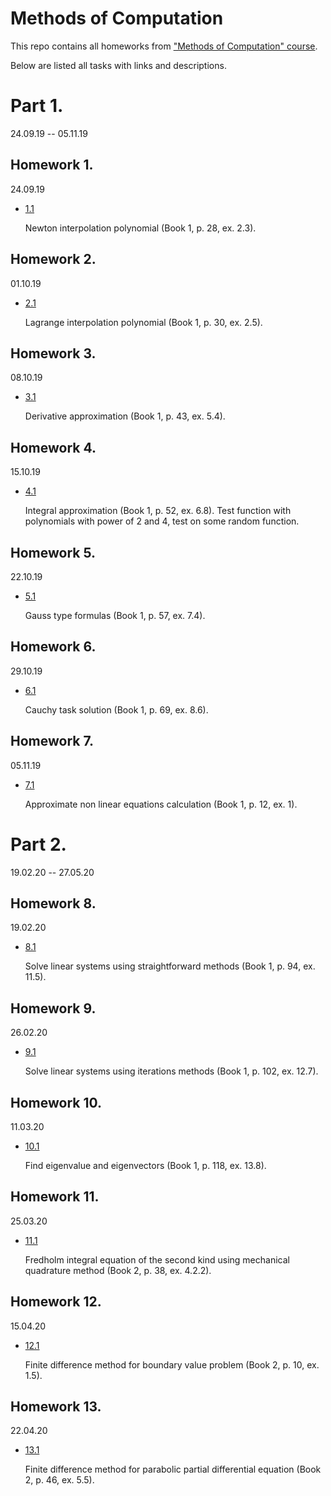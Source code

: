 # Methods of Computation

This repo contains all homeworks from ["Methods of Computation" course](https://github.com/SmirnovAlexander/MethodsOfComputations/tree/master/materials).

Below are listed all tasks with links and descriptions.

# Part 1.
24.09.19 -- 05.11.19

## Homework 1. 
24.09.19

- [1.1](NewtonInterpolation/NewtonInterpolation.jpg)

   Newton interpolation polynomial (Book 1, p. 28, ex. 2.3).
   
## Homework 2. 
01.10.19

- [2.1](LagrangeInterpolation/LagrangeInterpolation.ipynb)

   Lagrange interpolation polynomial (Book 1, p. 30, ex. 2.5).   

## Homework 3. 
08.10.19

 - [3.1](DerivativesApproximation/DerivativesApproximation.ipynb)
 
   Derivative approximation (Book 1, p. 43, ex. 5.4).  

## Homework 4. 
15.10.19

 - [4.1](IntegralApproximation/IntegralApproximation.ipynb)
   
   Integral approximation (Book 1, p. 52, ex. 6.8). Test function with polynomials with power of 2 and 4, test on some random function.
   
## Homework 5. 
22.10.19

 - [5.1](GaussIntegralApproximation/GaussIntegralApproximation.ipynb)   

   Gauss type formulas (Book 1, p. 57, ex. 7.4).
   
## Homework 6. 
29.10.19

 - [6.1](CauchyTask/CauchyTask.ipynb)   

   Cauchy task solution (Book 1, p. 69, ex. 8.6).
   
## Homework 7. 
05.11.19

 - [7.1](NonLinearEquations/NonLinearEquations.ipynb)   

   Approximate non linear equations calculation (Book 1, p. 12, ex. 1).   

# Part 2.
19.02.20 -- 27.05.20

## Homework 8. 
19.02.20

 - [8.1](StraightLinearSystems/StraightLinearSystems.ipynb)   

    Solve linear systems using straightforward methods (Book 1, p. 94, ex. 11.5).

## Homework 9. 
26.02.20

 - [9.1](IterationsLinearSystems/IterationsLinearSystems.ipynb)   

   Solve linear systems using iterations methods (Book 1, p. 102, ex. 12.7).   

## Homework 10. 
11.03.20

 - [10.1](EigenvalueEigenvector/EigenvalueEigenvector.ipynb)   

    Find eigenvalue and eigenvectors (Book 1, p. 118, ex. 13.8).   

## Homework 11. 
25.03.20

 - [11.1](IntegralEquation/IntegralEquation.ipynb)   

    Fredholm integral equation of the second kind using mechanical quadrature method (Book 2, p. 38, ex. 4.2.2).   

## Homework 12. 
15.04.20

 - [12.1](DifferentialEquation/DifferentialEquation.ipynb)   

    Finite difference method for boundary value problem (Book 2, p. 10, ex. 1.5).   

## Homework 13. 
22.04.20

 - [13.1](ParabolicDifferentialEquation/ParabolicDifferentialEquationReport.pdf)   

    Finite difference method for parabolic partial differential equation (Book 2, p. 46, ex. 5.5).   
